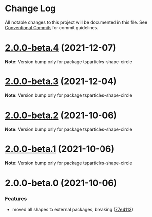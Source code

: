 # Change Log

All notable changes to this project will be documented in this file.
See [Conventional Commits](https://conventionalcommits.org) for commit guidelines.

# [2.0.0-beta.4](https://github.com/matteobruni/tsparticles/compare/tsparticles-shape-circle@2.0.0-beta.3...tsparticles-shape-circle@2.0.0-beta.4) (2021-12-07)

**Note:** Version bump only for package tsparticles-shape-circle





# [2.0.0-beta.3](https://github.com/matteobruni/tsparticles/compare/tsparticles-shape-circle@2.0.0-beta.2...tsparticles-shape-circle@2.0.0-beta.3) (2021-12-04)

**Note:** Version bump only for package tsparticles-shape-circle





# [2.0.0-beta.2](https://github.com/matteobruni/tsparticles/compare/tsparticles-shape-circle@2.0.0-beta.1...tsparticles-shape-circle@2.0.0-beta.2) (2021-10-06)

**Note:** Version bump only for package tsparticles-shape-circle





# [2.0.0-beta.1](https://github.com/matteobruni/tsparticles/compare/tsparticles-shape-circle@2.0.0-beta.0...tsparticles-shape-circle@2.0.0-beta.1) (2021-10-06)

**Note:** Version bump only for package tsparticles-shape-circle





# 2.0.0-beta.0 (2021-10-06)


### Features

* moved all shapes to external packages, breaking ([77e4113](https://github.com/matteobruni/tsparticles/commit/77e411338f65ab076fe85c0f143c13417147d4b5))
